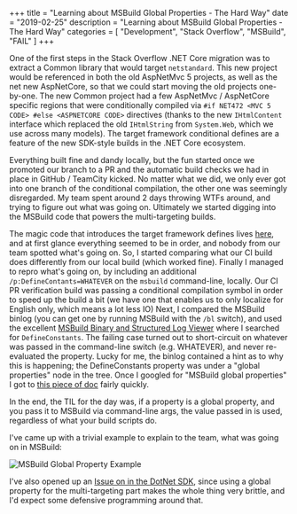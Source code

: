 +++
title = "Learning about MSBuild Global Properties - The Hard Way"
date = "2019-02-25"
description = "Learning about MSBuild Global Properties - The Hard Way"
categories = [ "Development", "Stack Overflow", "MSBuild", "FAIL" ]
+++

One of the first steps in the Stack Overflow .NET Core migration was to extract a Common library that would target `netstandard`.
This new project would be referenced in both the old AspNetMvc 5 projects, as well as the net new AspNetCore, so that we could start moving the old projects one-by-one.
The new Common project had a few AspNetMvc / AspNetCore specific regions that were conditionally compiled via `#if NET472 <MVC 5 CODE> #else <ASPNETCORE CODE>` directives (thanks to the new `IHtmlContent` interface which replaced the old `IHtmlString` from `System.Web`, which we use across many models).
The target framework conditional defines are a feature of the new SDK-style builds in the .NET Core ecosystem.

Everything built fine and dandy locally, but the fun started once we promoted our branch to a PR and the automatic build checks we had in place in GitHub / TeamCity kicked.
No matter what we did, we only ever got into one branch of the conditional compilation, the other one was seemingly disregarded.
My team spent around 2 days throwing WTFs around, and trying to figure out what was going on.
Ultimately we started digging into the MSBuild code that powers the multi-targeting builds.

The magic code that introduces the target framework defines lives [here](https://github.com/dotnet/sdk/blob/700964f851905dd55c75d1869129e335fd9d1e91/src/Tasks/Microsoft.NET.Build.Tasks/targets/Microsoft.NET.Sdk.CSharp.targets#L34), and at first glance everything seemed to be in order, and nobody from our team spotted what's going on.
So, I started comparing what our CI build does differently from our local build (which worked fine).
Finally I managed to repro what's going on, by including an additional `/p:DefineContants=WHATEVER` on the `msbuild` command-line, locally.
Our CI PR verification build was passing a conditional compilation symbol in order to speed up the build a bit (we have one that enables us to only localize for English only, which means a lot less IO)
Next, I compared the MSBuild binlog (you can get one by running MSBuild with the `/bl` switch), and used the excellent [MSBuild Binary and Structured Log Viewer](http://www.msbuildlog.com/) where I searched for `DefineConstants`.
The failing case turned out to short-circuit on whatever was passed in the command-line switch (e.g. WHATEVER), and never re-evaluated the property.
Lucky for me, the binlog contained a hint as to why this is happening; the DefineConstants property was under a "global properties" node in the tree.
Once I googled for "MSBuild global properties" I got to [this piece of doc](https://docs.microsoft.com/en-us/visualstudio/msbuild/msbuild-properties#global-properties) fairly quickly.

In the end, the TIL for the day was, if a property is a global property, and you pass it to MSBuild via command-line args, the value passed in is used, regardless of what your build scripts do.

I've came up with a trivial example to explain to the team, what was going on in MSBuild:

![MSBuild Global Property Example](https://i.stack.imgur.com/M9EYD.png)

I've also opened up an [Issue on in the DotNet SDK](https://github.com/dotnet/sdk/issues/2854), since using a global property for the multi-targeting part makes the whole thing very brittle, and I'd expect some defensive programming around that.
